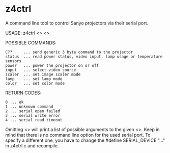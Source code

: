 z4ctrl
======

A command line tool to control Sanyo projectors via their serial port.

USAGE: z4ctrl <<command>> <<argument>>

POSSIBLE COMMANDS:

	C??     ... send generic 3 byte command to the projector
	status  ... read power status, video input, lamp usage or temperature sensors
	power   ... power the projector on or off
	input   ... select video source
	scaler  ... set image scaler mode
	lamp    ... set lamp mode
	color   ... set color mode

RETURN CODES:

	0 ... ok
	1 ... unknown command
	2 ... serial open failed
	3 ... serial write error
	4 ... serial read timeout

Omitting <<argument>> will print a list of possible arguments to the given
<<command>>. Keep in mind that there is no command line option for the used
serial port. To specify a different one, you have to change the #define
SERIAL_DEVICE "..." in z4ctrl.c and recompile.
